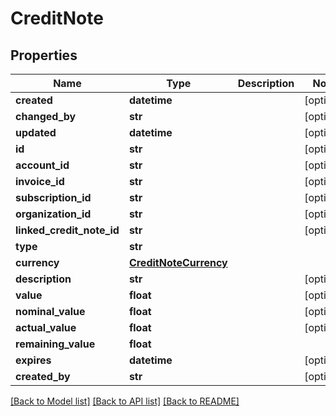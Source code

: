 # CreditNote

## Properties
Name | Type | Description | Notes
------------ | ------------- | ------------- | -------------
**created** | **datetime** |  | [optional] 
**changed_by** | **str** |  | [optional] 
**updated** | **datetime** |  | [optional] 
**id** | **str** |  | [optional] 
**account_id** | **str** |  | [optional] 
**invoice_id** | **str** |  | [optional] 
**subscription_id** | **str** |  | [optional] 
**organization_id** | **str** |  | [optional] 
**linked_credit_note_id** | **str** |  | [optional] 
**type** | **str** |  | 
**currency** | [**CreditNoteCurrency**](CreditNoteCurrency.md) |  | 
**description** | **str** |  | [optional] 
**value** | **float** |  | [optional] 
**nominal_value** | **float** |  | [optional] 
**actual_value** | **float** |  | [optional] 
**remaining_value** | **float** |  | 
**expires** | **datetime** |  | [optional] 
**created_by** | **str** |  | [optional] 

[[Back to Model list]](../README.md#documentation-for-models) [[Back to API list]](../README.md#documentation-for-api-endpoints) [[Back to README]](../README.md)

